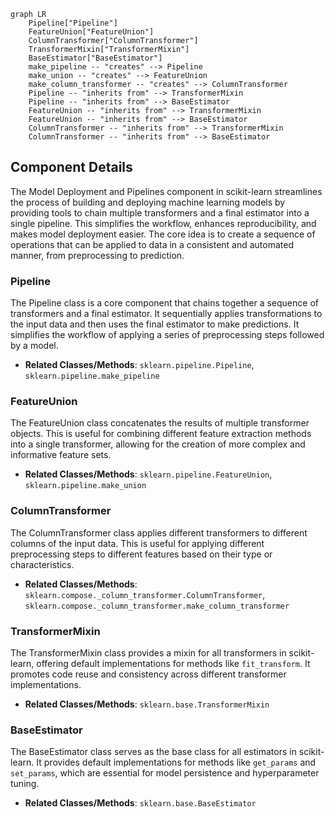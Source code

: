```mermaid
graph LR
    Pipeline["Pipeline"]
    FeatureUnion["FeatureUnion"]
    ColumnTransformer["ColumnTransformer"]
    TransformerMixin["TransformerMixin"]
    BaseEstimator["BaseEstimator"]
    make_pipeline -- "creates" --> Pipeline
    make_union -- "creates" --> FeatureUnion
    make_column_transformer -- "creates" --> ColumnTransformer
    Pipeline -- "inherits from" --> TransformerMixin
    Pipeline -- "inherits from" --> BaseEstimator
    FeatureUnion -- "inherits from" --> TransformerMixin
    FeatureUnion -- "inherits from" --> BaseEstimator
    ColumnTransformer -- "inherits from" --> TransformerMixin
    ColumnTransformer -- "inherits from" --> BaseEstimator
```

## Component Details

The Model Deployment and Pipelines component in scikit-learn streamlines the process of building and deploying machine learning models by providing tools to chain multiple transformers and a final estimator into a single pipeline. This simplifies the workflow, enhances reproducibility, and makes model deployment easier. The core idea is to create a sequence of operations that can be applied to data in a consistent and automated manner, from preprocessing to prediction.

### Pipeline
The Pipeline class is a core component that chains together a sequence of transformers and a final estimator. It sequentially applies transformations to the input data and then uses the final estimator to make predictions. It simplifies the workflow of applying a series of preprocessing steps followed by a model.
- **Related Classes/Methods**: `sklearn.pipeline.Pipeline`, `sklearn.pipeline.make_pipeline`

### FeatureUnion
The FeatureUnion class concatenates the results of multiple transformer objects. This is useful for combining different feature extraction methods into a single transformer, allowing for the creation of more complex and informative feature sets.
- **Related Classes/Methods**: `sklearn.pipeline.FeatureUnion`, `sklearn.pipeline.make_union`

### ColumnTransformer
The ColumnTransformer class applies different transformers to different columns of the input data. This is useful for applying different preprocessing steps to different features based on their type or characteristics.
- **Related Classes/Methods**: `sklearn.compose._column_transformer.ColumnTransformer`, `sklearn.compose._column_transformer.make_column_transformer`

### TransformerMixin
The TransformerMixin class provides a mixin for all transformers in scikit-learn, offering default implementations for methods like `fit_transform`. It promotes code reuse and consistency across different transformer implementations.
- **Related Classes/Methods**: `sklearn.base.TransformerMixin`

### BaseEstimator
The BaseEstimator class serves as the base class for all estimators in scikit-learn. It provides default implementations for methods like `get_params` and `set_params`, which are essential for model persistence and hyperparameter tuning.
- **Related Classes/Methods**: `sklearn.base.BaseEstimator`
